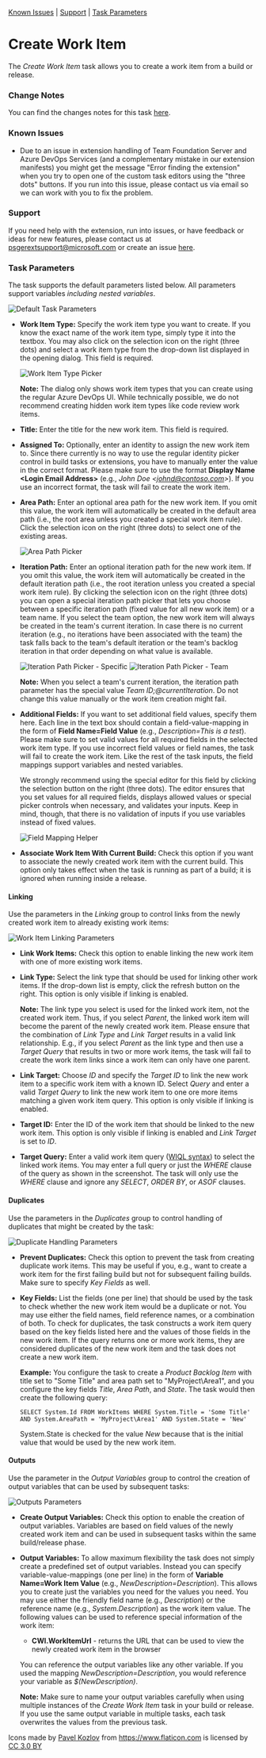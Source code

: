 [Known Issues](#known-issues) | [Support](#support) | [Task Parameters](#task-parameters)

# Create Work Item
The *Create Work Item* task allows you to create a work item from a build or release.

### Change Notes
You can find the changes notes for this task [here](https://github.com/MicrosoftPremier/VstsExtensions/blob/master/CreateWorkItem/en-US/changeNotes.md).

### Known Issues
- Due to an issue in extension handling of Team Foundation Server and Azure DevOps Services (and a complementary mistake in our extension manifests) you might get the message "Error finding the extension" when you try to open one of the custom task editors using the "three dots" buttons. If you run into this issue, please contact us via email so we can work with you to fix the problem.

### Support
If you need help with the extension, run into issues, or have feedback or ideas for new features, please contact us at <a href='&#109;&#97;&#105;&#108;&#116;&#111;&#58;&#112;&#115;&#103;&#101;&#114;&#101;&#120;&#116;&#115;&#117;&#112;&#112;&#111;&#114;&#116;&#64;&#109;&#105;&#99;&#114;&#111;&#115;&#111;&#102;&#116;&#46;&#99;&#111;&#109;'>&#112;&#115;&#103;&#101;&#114;&#101;&#120;&#116;&#115;&#117;&#112;&#112;&#111;&#114;&#116;&#64;&#109;&#105;&#99;&#114;&#111;&#115;&#111;&#102;&#116;&#46;&#99;&#111;&#109;</a> or create an issue [here](https://github.com/MicrosoftPremier/VstsExtensions/issues).

### Task Parameters
The task supports the default parameters listed below. All parameters support variables *including nested variables*.

![Default Task Parameters](../assets/DefaultInputs.png "Configuring the Create Work Item task")

- <a name="workItemType">**Work Item Type:**</a> Specify the work item type you want to create. If you know the exact name of the work item type, simply type it into the textbox. You may also click on the selection icon on the right (three dots) and select a work item type from the drop-down list displayed in the opening dialog. This field is required.

  ![Work Item Type Picker](../assets/WorkItemTypePicker.png "Selecting a work item type")

  **Note:** The dialog only shows work item types that you can create using the regular Azure DevOps UI. While technically possible, we do not recommend creating hidden work item types like code review work items.

- <a name="title">**Title:**</a> Enter the title for the new work item. This field is required.

- <a name="assignedTo">**Assigned To:**</a> Optionally, enter an identity to assign the new work item to. Since there currently is no way to use the regular identity picker control in build tasks or extensions, you have to manually enter the value in the correct format. Please make sure to use the format **Display Name &lt;Login Email Address&gt;** (e.g., *John Doe &lt;johnd@contoso.com&gt;*). If you use an incorrect format, the task will fail to create the work item.

- <a name="areaPath">**Area Path:**</a> Enter an optional area path for the new work item. If you omit this value, the work item will automatically be created in the default area path (i.e., the root area unless you created a special work item rule). Click the selection icon on the right (three dots) to select one of the existing areas.

  ![Area Path Picker](../assets/AreaPathPicker.png "Selecting an area path")

- <a name="iterationPath">**Iteration Path:**</a> Enter an optional iteration path for the new work item. If you omit this value, the work item will automatically be created in the default iteration path (i.e., the root iteration unless you created a special work item rule). By clicking the selection icon on the right (three dots) you can open a special iteration path picker that lets you choose between a specific iteration path (fixed value for all new work item) or a team name. If you select the team option, the new work item will always be created in the team's current iteration. In case there is no current iteration (e.g., no iterations have been associated with the team) the task falls back to the team's default iteration or the team's backlog iteration in that order depending on what value is available.

  ![Iteration Path Picker - Specific](../assets/SpecificIterationPathPicker.png "Selecting a specific iteration path") ![Iteration Path Picker - Team](../assets/TeamIterationPathPicker.png "Selecting a team iteration path")

  **Note:** When you select a team's current iteration, the iteration path parameter has the special value *Team ID;@currentIteration*. Do not change this value manually or the work item creation might fail.

- <a name="fieldMappings">**Additional Fields:**</a> If you want to set additional field values, specify them here. Each line in the text box should contain a field-value-mapping in the form of **Field Name=Field Value** (e.g., *Description=This is a test*). Please make sure to set valid values for all required fields in the selected work item type. If you use incorrect field values or field names, the task will fail to create the work item. Like the rest of the task inputs, the field mappings support variables and nested variables.

  We strongly recommend using the special editor for this field by clicking the selection button on the right (three dots). The editor ensures that you set values for all required fields, displays allowed values or special picker controls when necessary, and validates your inputs. Keep in mind, though, that there is no validation of inputs if you use variables instead of fixed values.

  ![Field Mapping Helper](../assets/FieldMappingHelper.png "Mapping values to additional work item fields")

- <a name="associate">**Associate Work Item With Current Build:**</a> Check this option if you want to associate the newly created work item with the current build. This option only takes effect when the task is running as part of a build; it is ignored when running inside a release.

#### Linking
Use the parameters in the *Linking* group to control links from the newly created work item to already existing work items:

![Work Item Linking Parameters](../assets/LinkingInputs.png "Configuring work item links")

- <a name="linkWorkItems">**Link Work Items:**</a> Check this option to enable linking the new work item with one of more existing work items.

- <a name="linkType">**Link Type:**</a> Select the link type that should be used for linking other work items. If the drop-down list is empty, click the refresh button on the right. This option is only visible if linking is enabled.

  **Note:** The link type you select is used for the linked work item, not the created work item. Thus, if you select *Parent*, the linked work item will become the parent of the newly created work item. Please ensure that the combination of *Link Type* and *Link Target* results in a valid link relationship. E.g., if you select *Parent* as the link type and then use a *Target Query* that results in two or more work items, the task will fail to create the work item links since a work item can only have one parent.

- <a name="linkTarget">**Link Target:**</a> Choose *ID* and specify the *Target ID* to link the new work item to a specific work item with a known ID. Select *Query* and enter a valid *Target Query* to link the new work item to one ore more items matching a given work item query. This option is only visible if linking is enabled.

- <a name="targetId">**Target ID:**</a> Enter the ID of the work item that should be linked to the new work item. This option is only visible if linking is enabled and *Link Target* is set to *ID*.

- <a name="targetWiql">**Target Query:**</a> Enter a valid work item query ([WIQL syntax](https://docs.microsoft.com/en-us/vsts/boards/queries/wiql-syntax?view=vsts)) to select the linked work items. You may enter a full query or just the *WHERE* clause of the query as shown in the screenshot. The task will only use the *WHERE* clause and ignore any *SELECT*, *ORDER BY*, or *ASOF* clauses.

#### Duplicates
Use the parameters in the *Duplicates* group to control handling of duplicates that might be created by the task:

![Duplicate Handling Parameters](../assets/DuplicatesInputs.png "Configuring the handling of duplicate work items")

- <a name="preventDuplicates">**Prevent Duplicates:**</a> Check this option to prevent the task from creating duplicate work items. This may be useful if you, e.g.,  want to create a work item for the first failing build but not for subsequent failing builds. Make sure to specify *Key Fields* as well.

- <a name="keyFields">**Key Fields:**</a> List the fields (one per line) that should be used by the task to check whether the new work item would be a duplicate or not. You may use either the field names, field reference names, or a combination of both. To check for duplicates, the task constructs a work item query based on the key fields listed here and the values of those fields in the new work item. If the query returns one or more work items, they are considered duplicates of the new work item and the task does not create a new work item.

  **Example:** You configure the task to create a *Product Backlog Item* with title set to "Some Title" and area path set to "MyProject\Area1", and you configure the key fields *Title*, *Area Path*, and *State*. The task would then create the following query:

  `SELECT System.Id FROM WorkItems WHERE System.Title = 'Some Title' AND System.AreaPath = 'MyProject\Area1' AND System.State = 'New'`

  System.State is checked for the value *New* because that is the initial value that would be used by the new work item.

#### Outputs
Use the parameter in the *Output Variables* group to control the creation of output variables that can be used by subsequent tasks:

![Outputs Parameters](../assets/OutputsInputs.png "Configuring the creation of output variables")

- <a name="createOutputs">**Create Output Variables:**</a> Check this option to enable the creation of output variables. Variables are based on field values of the newly created work item and can be used in subsequent tasks within the same build/release phase.

- <a name="outputVariables">**Output Variables:**</a> To allow maximum flexibility the task does not simply create a predefined set of output variables. Instead you can specify variable-value-mappings (one per line) in the form of **Variable Name=Work Item Value** (e.g., *NewDescription=Description*). This allows you to create just the variables you need for the values you need. You may use either the friendly field name (e.g., *Description*) or the reference name (e.g., *System.Description*) as the work item value. The following values can be used to reference special information of the work item:

  - **CWI.WorkItemUrl** - returns the URL that can be used to view the newly created work item in the browser

  You can reference the output variables like any other variable. If you used the mapping *NewDescription=Description*, you would reference your variable as *$(NewDescription)*.

  **Note:** Make sure to name your output variables carefully when using multiple instances of the *Create Work Item* task in your build or release. If you use the same output variable in multiple tasks, each task overwrites the values from the previous task.

Icons made by [Pavel Kozlov](https://www.flaticon.com/authors/pavel-kozlov) from https://www.flaticon.com is licensed by [CC 3.0 BY](http://creativecommons.org/licenses/by/3.0/)